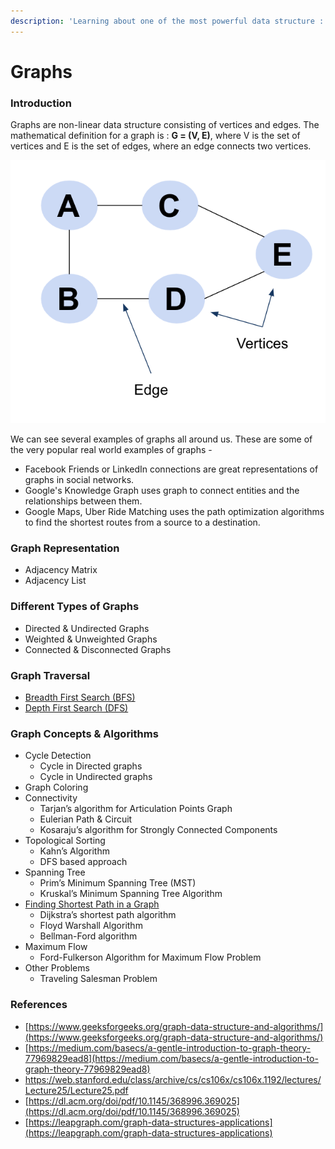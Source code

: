 ```yaml
---
description: 'Learning about one of the most powerful data structure : Graph.'
---
```


# Graphs

### Introduction

Graphs are non-linear data structure consisting of vertices and edges. The mathematical definition for a graph is : **G = \(V, E\)**, where V is the set of vertices and E is the set of edges, where an edge connects two vertices.

![](../../.gitbook/assets/screen-shot-2020-06-24-at-4.52.43-pm.png)

We can see several examples of graphs all around us. These are some of the very popular real world examples of graphs -

* Facebook Friends or LinkedIn connections are great representations of graphs in social networks.
* Google's Knowledge Graph uses graph to connect entities and the relationships between them.
* Google Maps, Uber Ride Matching uses the path optimization algorithms to find the shortest routes from a source to a destination.

### Graph Representation

* Adjacency Matrix
* Adjacency List

### Different Types of Graphs

* Directed & Undirected Graphs
* Weighted & Unweighted Graphs
* Connected & Disconnected Graphs

### Graph Traversal

* [Breadth First Search \(BFS\)](https://www.youtube.com/watch?v=oDqjPvD54Ss)
* [Depth First Search \(DFS\)](https://www.youtube.com/watch?v=7fujbpJ0LB4)

### Graph Concepts & Algorithms

* Cycle Detection
  * Cycle in Directed graphs
  * Cycle in Undirected graphs
* Graph Coloring
* Connectivity
  * Tarjan’s algorithm for Articulation Points Graph
  * Eulerian Path & Circuit
  * Kosaraju’s algorithm for Strongly Connected Components
* Topological Sorting
  * Kahn’s Algorithm
  * DFS based approach
* Spanning Tree
  * Prim’s Minimum Spanning Tree \(MST\)
  * Kruskal’s Minimum Spanning Tree Algorithm
* [Finding Shortest Path in a Graph](shortest-path-algorithms.md)
  * Dijkstra’s shortest path algorithm
  * Floyd Warshall Algorithm
  * Bellman-Ford algorithm
* Maximum Flow
  * Ford-Fulkerson Algorithm for Maximum Flow Problem
* Other Problems 
  * Traveling Salesman Problem 

### References

* [https://www.geeksforgeeks.org/graph-data-structure-and-algorithms/](https://www.geeksforgeeks.org/graph-data-structure-and-algorithms/)
* [https://medium.com/basecs/a-gentle-introduction-to-graph-theory-77969829ead8](https://medium.com/basecs/a-gentle-introduction-to-graph-theory-77969829ead8)
* https://web.stanford.edu/class/archive/cs/cs106x/cs106x.1192/lectures/Lecture25/Lecture25.pdf
* [https://dl.acm.org/doi/pdf/10.1145/368996.369025](https://dl.acm.org/doi/pdf/10.1145/368996.369025)
* [https://leapgraph.com/graph-data-structures-applications](https://leapgraph.com/graph-data-structures-applications)

